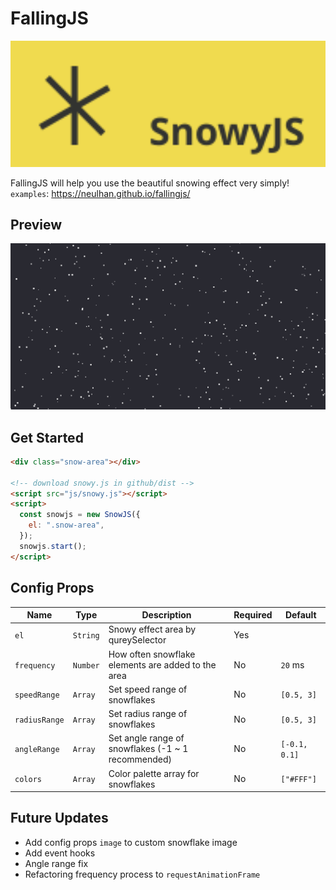 # FallingJS

<img width="1000" src="https://raw.githubusercontent.com/Neulhan/fallingjs/master/examples/logo.svg" width="300"/>

FallingJS will help you use the beautiful snowing effect very simply!  
`examples`: https://neulhan.github.io/fallingjs/

## Preview

<img src="https://raw.githubusercontent.com/Neulhan/fallingjs/master/examples/preview.png" />

## Get Started

```html
<div class="snow-area"></div>

<!-- download snowy.js in github/dist -->
<script src="js/snowy.js"></script>
<script>
  const snowjs = new SnowJS({
    el: ".snow-area",
  });
  snowjs.start();
</script>
```

## Config Props

| Name          | Type     | Description                                        | Required | Default       |
| ------------- | -------- | -------------------------------------------------- | -------- | ------------- |
| `el`          | `String` | Snowy effect area by qureySelector                 | Yes      |               |
| `frequency`   | `Number` | How often snowflake elements are added to the area | No       | `20` ms       |
| `speedRange`  | `Array`  | Set speed range of snowflakes                      | No       | `[0.5, 3]`    |
| `radiusRange` | `Array`  | Set radius range of snowflakes                     | No       | `[0.5, 3]`    |
| `angleRange`  | `Array`  | Set angle range of snowflakes (-1 ~ 1 recommended) | No       | `[-0.1, 0.1]` |
| `colors`      | `Array`  | Color palette array for snowflakes                 | No       | `["#FFF"]`    |

## Future Updates

- Add config props `image` to custom snowflake image
- Add event hooks
- Angle range fix
- Refactoring frequency process to `requestAnimationFrame`
